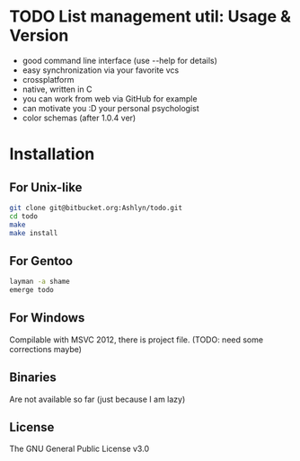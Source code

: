 TODO List management util: Usage & Version
==========================================

 - good command line interface (use --help for details)
 - easy synchronization via your favorite vcs
 - crossplatform
 - native, written in C
 - you can work from web via GitHub for example
 - can motivate you :D your personal psychologist
 - color schemas (after 1.0.4 ver)

Installation
============

For Unix-like
---------
```bash
git clone git@bitbucket.org:Ashlyn/todo.git
cd todo
make
make install
```

For Gentoo
----------
```bash
layman -a shame
emerge todo
```

For Windows
----------
Compilable with MSVC 2012, there is project file. (TODO: need some corrections maybe)

Binaries
----------
Are not available so far (just because I am lazy)

License
-------

The GNU General Public License v3.0
